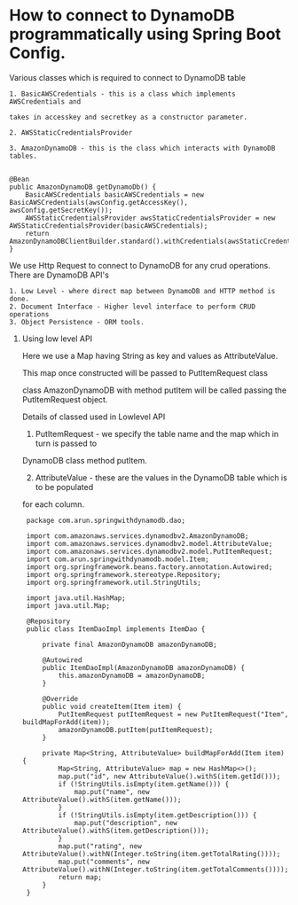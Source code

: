 # How to connect to DynamoDB programmatically using Spring Boot Config.


Various classes which is required to connect to DynamoDB table
    
    1. BasicAWSCredentials - this is a class which implements AWSCredentials and 
    
    takes in accesskey and secretkey as a constructor parameter.
     
    2. AWSStaticCredentialsProvider
    
    3. AmazonDynamoDB - this is the class which interacts with DynamoDB tables.
    
    
    @Bean
    public AmazonDynamoDB getDynamoDb() {
        BasicAWSCredentials basicAWSCredentials = new BasicAWSCredentials(awsConfig.getAccessKey(), awsConfig.getSecretKey());
        AWSStaticCredentialsProvider awsStaticCredentialsProvider = new AWSStaticCredentialsProvider(basicAWSCredentials);
        return AmazonDynamoDBClientBuilder.standard().withCredentials(awsStaticCredentialsProvider).withRegion(Regions.US_WEST_1).build();
    }

We use Http Request to connect to DynamoDB for any crud operations.
There are DynamoDB API's 

    1. Low Level - where direct map between DynamoDB and HTTP method is done.
    2. Document Interface - Higher level interface to perform CRUD operations
    3. Object Persistence - ORM tools.  


1. Using low level API
    
    Here we use a Map having String as key and values as AttributeValue. 
    
    This map once constructed will be passed to PutItemRequest class
    
    class AmazonDynamoDB with method putItem will be called passing the PutItemRequest object.
     
    Details of classed used in Lowlevel API
        
    1.  PutItemRequest - we specify the table name and the map which in turn is passed to
    
    DynamoDB class method putItem.
    
    2.  AttributeValue - these are the values in the DynamoDB table which is to be populated 
    
    for each column.
    
    
        
        package com.arun.springwithdynamodb.dao;
        
        import com.amazonaws.services.dynamodbv2.AmazonDynamoDB;
        import com.amazonaws.services.dynamodbv2.model.AttributeValue;
        import com.amazonaws.services.dynamodbv2.model.PutItemRequest;
        import com.arun.springwithdynamodb.model.Item;
        import org.springframework.beans.factory.annotation.Autowired;
        import org.springframework.stereotype.Repository;
        import org.springframework.util.StringUtils;
        
        import java.util.HashMap;
        import java.util.Map;
        
        @Repository
        public class ItemDaoImpl implements ItemDao {
        
            private final AmazonDynamoDB amazonDynamoDB;
        
            @Autowired
            public ItemDaoImpl(AmazonDynamoDB amazonDynamoDB) {
                this.amazonDynamoDB = amazonDynamoDB;
            }
        
            @Override
            public void createItem(Item item) {
                PutItemRequest putItemRequest = new PutItemRequest("Item", buildMapForAdd(item));
                amazonDynamoDB.putItem(putItemRequest);
            }
        
            private Map<String, AttributeValue> buildMapForAdd(Item item) {
                Map<String, AttributeValue> map = new HashMap<>();
                map.put("id", new AttributeValue().withS(item.getId()));
                if (!StringUtils.isEmpty(item.getName())) {
                    map.put("name", new AttributeValue().withS(item.getName()));
                }
                if (!StringUtils.isEmpty(item.getDescription())) {
                    map.put("description", new AttributeValue().withS(item.getDescription()));
                }
                map.put("rating", new AttributeValue().withN(Integer.toString(item.getTotalRating())));
                map.put("comments", new AttributeValue().withN(Integer.toString(item.getTotalComments())));
                return map;
            }
        }


    
    
    